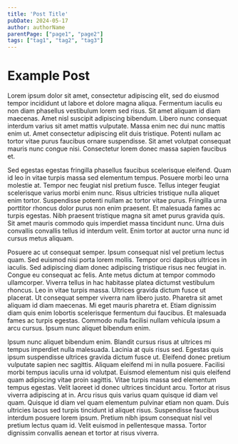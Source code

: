 ```yaml
---
title: 'Post Title'
pubDate: 2024-05-17
author: authorName
parentPage: ["page1", "page2"]
tags: ["tag1", "tag2", "tag3"]
---
```

# Example Post
Lorem ipsum dolor sit amet, consectetur adipiscing elit, sed do eiusmod tempor incididunt ut labore et dolore magna aliqua. Fermentum iaculis eu non diam phasellus vestibulum lorem sed risus. Sit amet aliquam id diam maecenas. Amet nisl suscipit adipiscing bibendum. Libero nunc consequat interdum varius sit amet mattis vulputate. Massa enim nec dui nunc mattis enim ut. Amet consectetur adipiscing elit duis tristique. Potenti nullam ac tortor vitae purus faucibus ornare suspendisse. Sit amet volutpat consequat mauris nunc congue nisi. Consectetur lorem donec massa sapien faucibus et.

Sed egestas egestas fringilla phasellus faucibus scelerisque eleifend. Quam id leo in vitae turpis massa sed elementum tempus. Posuere morbi leo urna molestie at. Tempor nec feugiat nisl pretium fusce. Tellus integer feugiat scelerisque varius morbi enim nunc. Risus ultricies tristique nulla aliquet enim tortor. Suspendisse potenti nullam ac tortor vitae purus. Fringilla urna porttitor rhoncus dolor purus non enim praesent. Et malesuada fames ac turpis egestas. Nibh praesent tristique magna sit amet purus gravida quis. Sit amet mauris commodo quis imperdiet massa tincidunt nunc. Urna duis convallis convallis tellus id interdum velit. Enim tortor at auctor urna nunc id cursus metus aliquam.

Posuere ac ut consequat semper. Ipsum consequat nisl vel pretium lectus quam. Sed euismod nisi porta lorem mollis. Tempor orci dapibus ultrices in iaculis. Sed adipiscing diam donec adipiscing tristique risus nec feugiat in. Congue eu consequat ac felis. Ante metus dictum at tempor commodo ullamcorper. Viverra tellus in hac habitasse platea dictumst vestibulum rhoncus. Leo in vitae turpis massa. Ultrices gravida dictum fusce ut placerat. Ut consequat semper viverra nam libero justo. Pharetra sit amet aliquam id diam maecenas. Mi eget mauris pharetra et. Etiam dignissim diam quis enim lobortis scelerisque fermentum dui faucibus. Et malesuada fames ac turpis egestas. Commodo nulla facilisi nullam vehicula ipsum a arcu cursus. Ipsum nunc aliquet bibendum enim.

Ipsum nunc aliquet bibendum enim. Blandit cursus risus at ultrices mi tempus imperdiet nulla malesuada. Lacinia at quis risus sed. Egestas quis ipsum suspendisse ultrices gravida dictum fusce ut. Eleifend donec pretium vulputate sapien nec sagittis. Aliquam eleifend mi in nulla posuere. Facilisi morbi tempus iaculis urna id volutpat. Euismod elementum nisi quis eleifend quam adipiscing vitae proin sagittis. Vitae turpis massa sed elementum tempus egestas. Velit laoreet id donec ultrices tincidunt arcu. Tortor at risus viverra adipiscing at in. Arcu risus quis varius quam quisque id diam vel quam. Quisque id diam vel quam elementum pulvinar etiam non quam. Duis ultricies lacus sed turpis tincidunt id aliquet risus. Suspendisse faucibus interdum posuere lorem ipsum. Pretium nibh ipsum consequat nisl vel pretium lectus quam id. Velit euismod in pellentesque massa. Tortor dignissim convallis aenean et tortor at risus viverra.